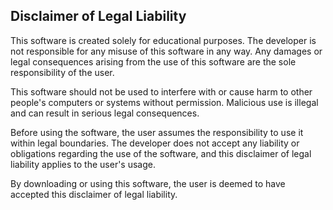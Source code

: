 ## Disclaimer of Legal Liability

This software is created solely for educational purposes. The developer is not responsible for any misuse of this software in any way. Any damages or legal consequences arising from the use of this software are the sole responsibility of the user.

This software should not be used to interfere with or cause harm to other people's computers or systems without permission. Malicious use is illegal and can result in serious legal consequences.

Before using the software, the user assumes the responsibility to use it within legal boundaries. The developer does not accept any liability or obligations regarding the use of the software, and this disclaimer of legal liability applies to the user's usage.

By downloading or using this software, the user is deemed to have accepted this disclaimer of legal liability.
